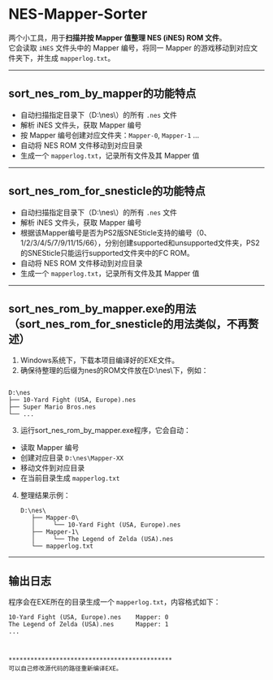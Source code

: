 # NES-Mapper-Sorter

两个小工具，用于**扫描并按 Mapper 值整理 NES (iNES) ROM 文件**。  
它会读取 `iNES` 文件头中的 Mapper 编号，将同一 Mapper 的游戏移动到对应文件夹下，并生成 `mapperlog.txt`。

---

## sort_nes_rom_by_mapper的功能特点

- 自动扫描指定目录下（D:\nes\）的所有 `.nes` 文件
- 解析 iNES 文件头，获取 Mapper 编号
- 按 Mapper 编号创建对应文件夹：`Mapper-0`, `Mapper-1` ...
- 自动将 NES ROM 文件移动到对应目录
- 生成一个 `mapperlog.txt`，记录所有文件及其 Mapper 值

---

## sort_nes_rom_for_snesticle的功能特点

- 自动扫描指定目录下（D:\nes\）的所有 `.nes` 文件
- 解析 iNES 文件头，获取 Mapper 编号
- 根据该Mapper编号是否为PS2版SNESticle支持的编号（0、1/2/3/4/5/7/9/11/15/66），分别创建supported和unsupported文件夹，PS2的SNESticle只能运行supported文件夹中的FC ROM。
- 自动将 NES ROM 文件移动到对应目录
- 生成一个 `mapperlog.txt`，记录所有文件及其 Mapper 值

---

## sort_nes_rom_by_mapper.exe的用法（sort_nes_rom_for_snesticle的用法类似，不再赘述）

1. Windows系统下，下载本项目编译好的EXE文件。
2. 确保待整理的后缀为nes的ROM文件放在D:\nes\下，例如：

```

D:\nes
├── 10-Yard Fight (USA, Europe).nes
├── Super Mario Bros.nes
└── ...

````

3.  运行sort_nes_rom_by_mapper.exe程序，它会自动：

   * 读取 Mapper 编号
   * 创建对应目录 `D:\nes\Mapper-XX`
   * 移动文件到对应目录
   * 在当前目录生成 `mapperlog.txt`

4. 整理结果示例：

   ```
   D:\nes\
      ├── Mapper-0\
      │     └── 10-Yard Fight (USA, Europe).nes
      ├── Mapper-1\
      │     └── The Legend of Zelda (USA).nes
      └── mapperlog.txt
   ```

---

## 输出日志

程序会在EXE所在的目录生成一个 `mapperlog.txt`，内容格式如下：

```
10-Yard Fight (USA, Europe).nes    Mapper: 0
The Legend of Zelda (USA).nes      Mapper: 1
...



*********************************************
可以自己修改源代码的路径重新编译EXE。


